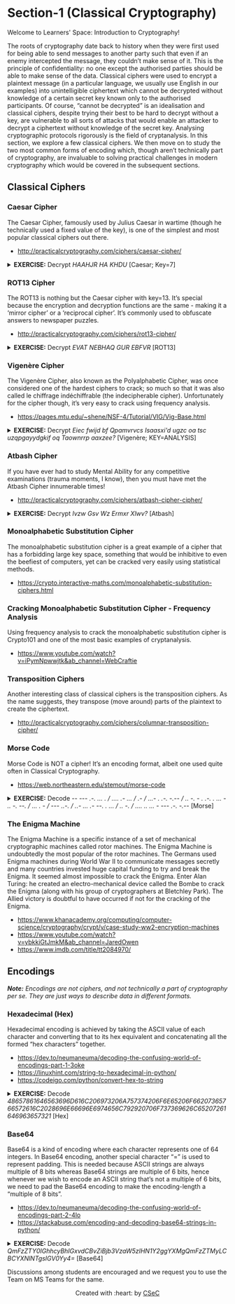 # Section-1 (Classical Cryptography)

Welcome to Learners' Space: Introduction to Cryptography! 

The roots of cryptography date back to history when they were first used for being able to send messages to another party such that even if an enemy intercepted the message, they couldn’t make sense of it. This is the principle of confidentiality: no one except the authorised parties should be able to make sense of the data. Classical ciphers were used to encrypt a plaintext message (in a particular language, we usually use English in our examples) into unintelligible ciphertext which cannot be decrypted without knowledge of a certain secret key known only to the authorised participants. Of course, “cannot be decrypted” is an idealisation and classical ciphers, despite trying their best to be hard to decrypt without a key, are vulnerable to all sorts of attacks that would enable an attacker to decrypt a ciphertext without knowledge of the secret key. Analysing cryptographic protocols rigorously is the field of cryptanalysis.
In this section, we explore a few classical ciphers. We then move on to study the two most common forms of encoding which, though aren’t technically part of cryptography, are invaluable to solving practical challenges in modern cryptography which would be covered in the subsequent sections.

## Classical Ciphers
### Caesar Cipher
The Caesar Cipher, famously used by Julius Caesar in wartime (though he technically used a fixed value of the key), is one of the simplest and most popular classical ciphers out there.
- http://practicalcryptography.com/ciphers/caesar-cipher/
<details>
<summary> <strong>EXERCISE:</strong> Decrypt <em>HAAHJR HA KHDU</em> [Caesar; Key=7]</summary>
<strong>ANSWER:</strong> ATTACK AT DAWN
</details>

### ROT13 Cipher
The ROT13 is nothing but the Caesar cipher with key=13. It’s special because the encryption and decryption functions are the same - making it a ‘mirror cipher’ or a ‘reciprocal cipher’. It’s commonly used to obfuscate answers to newspaper puzzles.
- http://practicalcryptography.com/ciphers/rot13-cipher/
<details>
<summary> <strong>EXERCISE:</strong> Decrypt <em>EVAT NEBHAQ GUR EBFVR</em> [ROT13]</summary>
<strong>ANSWER:</strong> RING AROUND THE ROSIE
</details>

### Vigenère Cipher
The Vigenère Cipher, also known as the Polyalphabetic Cipher, was once considered one of the hardest ciphers to crack; so much so that it was also called le chiffrage indéchiffrable (the indecipherable cipher). Unfortunately for the cipher though, it’s very easy to crack using frequency analysis.
- https://pages.mtu.edu/~shene/NSF-4/Tutorial/VIG/Vig-Base.html
<details>
<summary> <strong>EXERCISE:</strong> Decrypt <em>Eiec fwijd bf Qpamvrvcs Isaasxi'd ugzc oa tsc uzqpgayydgkif oq Taownrrp aaxzee?</em> [Vigenère; KEY=ANALYSIS]</summary>
<strong>ANSWER:</strong> Ever heard of Friedrich Kasiski's work on the cryptanalysis of Vigenere cipher?
</details>

### Atbash Cipher
If you have ever had to study Mental Ability for any competitive examinations (trauma moments, I know), then you must have met the Atbash Cipher innumerable times!
- http://practicalcryptography.com/ciphers/atbash-cipher-cipher/
<details>
<summary> <strong>EXERCISE:</strong> Decrypt <em>Ivzw Gsv Wz Ermxr Xlwv?</em> [Atbash]</summary>
<strong>ANSWER:</strong> Read The Da Vinci Code?
</details>

### Monoalphabetic Substitution Cipher
The monoalphabetic substitution cipher is a great example of a cipher that has a forbidding large key space, something that would be inhibitive to even the beefiest of computers, yet can be cracked very easily using statistical methods.
- https://crypto.interactive-maths.com/monoalphabetic-substitution-ciphers.html

### Cracking Monoalphabetic Substitution Cipher - Frequency Analysis
Using frequency analysis to crack the monoalphabetic substitution cipher is Crypto101 and one of the most basic examples of cryptanalysis.
- https://www.youtube.com/watch?v=iPymNpwwjtk&ab_channel=WebCraftie

### Transposition Ciphers
Another interesting class of classical ciphers is the transposition ciphers. As the name suggests, they transpose (move around) parts of the plaintext to create the ciphertext.
- http://practicalcryptography.com/ciphers/columnar-transposition-cipher/

### Morse Code
Morse Code is NOT a cipher! It’s an encoding format, albeit one used quite often in Classical Cryptography.
- https://web.northeastern.edu/stemout/morse-code
<details>
<summary> <strong>EXERCISE:</strong> Decode <em>-- --- .-. ... . / .... .- ... / .- / ...- . .-. -.-- / .. -. - . .-. . ... - .. -. --. / ... . - / --- ..-. / ..- ... .- --. . ... / .. -. / .... .. ... - --- .-. -.--</em> [Morse]</summary>
<strong>ANSWER:</strong> MORSE HAS A VERY INTERESTING SET OF USAGES IN HISTORY
</details>

### The Enigma Machine
The Enigma Machine is a specific instance of a set of mechanical cryptographic machines called rotor machines. The Enigma Machine is undoubtedly the most popular of the rotor machines. The Germans used Enigma machines during World War II to communicate messages secretly and many countries invested huge capital funding to try and break the Enigma. It seemed almost impossible to crack the Enigma. Enter Alan Turing: he created an electro-mechanical device called the Bombe to crack the Enigma (along with his group of cryptographers at Bletchley Park). The Allied victory is doubtful to have occurred if not for the cracking of the Enigma.
- https://www.khanacademy.org/computing/computer-science/cryptography/crypt/v/case-study-ww2-encryption-machines
- https://www.youtube.com/watch?v=ybkkiGtJmkM&ab_channel=JaredOwen
- https://www.imdb.com/title/tt2084970/

## Encodings
_**Note:** Encodings are not ciphers, and not technically a part of cryptography per se. They are just ways to describe data in different formats._

### Hexadecimal (Hex)
Hexadecimal encoding is achieved by taking the ASCII value of each character and converting that to its hex equivalent and concatenating all the formed “hex characters” together.
- https://dev.to/neumaneuma/decoding-the-confusing-world-of-encodings-part-1-3oke
- https://linuxhint.com/string-to-hexadecimal-in-python/
- https://codeigo.com/python/convert-hex-to-string
<details>
<summary> <strong>EXERCISE:</strong> Decode <em>48657861646563696D616C206973206A757374206F6E65206F66207365766572616C2028696E66696E6974656C792920706F737369626C65207261646963657321</em> [Hex]</summary>
<strong>ANSWER:</strong> Hexadecimal is just one of several (infinitely) possible radices!
</details>

### Base64
Base64 is a kind of encoding where each character represents one of 64 integers. In Base64 encoding, another special character “=” is used to represent padding. This is needed because ASCII strings are always multiple of 8 bits whereas Base64 strings are multiple of 6 bits, hence whenever we wish to encode an ASCII string that’s not a multiple of 6 bits, we need to pad the Base64 encoding to make the encoding-length a “multiple of 8 bits”.
- https://dev.to/neumaneuma/decoding-the-confusing-world-of-encodings-part-2-4lo
- https://stackabuse.com/encoding-and-decoding-base64-strings-in-python/
<details>
<summary> <strong>EXERCISE:</strong> Decode <em>QmFzZTY0IGhhcyBhIGxvdCBvZiBjb3VzaW5zIHN1Y2ggYXMgQmFzZTMyLCBCYXNlNTgsIGV0Yy4=</em> [Base64]</summary>
<strong>ANSWER:</strong> Base64 has a lot of cousins such as Base32, Base58, etc.
</details>


Discussions among students are encouraged and we request you to use the Team on MS Teams for the same.
<p align="center">Created with :heart: by <a href="https://linktr.ee/csec.iitb">CSeC</a></p>
